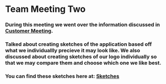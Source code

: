 # Team Meeting Two

### During this meeting we went over the information discussed in [Customer Meeting](https://github.com/ACHarrison32/Software-Engineering---Lunch-Decider-App/tree/main/Documentation/Customer_Meeting_One).

### Talked about creating sketches of the application based off what we individuallly precieve it may look like. We also discussed about creating sketches of our logo individually so that we may compare them and choose which one we like best.
### You can find these sketches here at: [Sketches](https://github.com/ACHarrison32/Software-Engineering---Lunch-Decider-App/tree/main/Documentation/Sketches)
